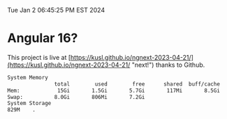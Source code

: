 Tue Jan  2 06:45:25 PM EST 2024

# Angular 16?


This project is live at [https://kusl.github.io/ngnext-2023-04-21/](https://kusl.github.io/ngnext-2023-04-21/ "next!") thanks to Github.

```bash
System Memory
               total        used        free      shared  buff/cache   available
Mem:            15Gi       1.5Gi       5.7Gi       117Mi       8.5Gi        13Gi
Swap:          8.0Gi       806Mi       7.2Gi
System Storage
829M	.
```
```bash
